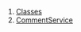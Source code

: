 

1. [Classes](file-___home_harshil_Desktop_open-source_palisadoes_talawa_lib_services_comment_service/#classes)
2. [CommentService](file-___home_harshil_Desktop_open-source_palisadoes_talawa_lib_services_comment_service/CommentService-class.html)
